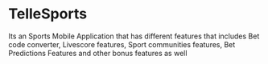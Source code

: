 # TelleSports

Its an Sports Mobile Application that has different features that includes Bet code converter, Livescore features, Sport communities features, Bet Predictions Features and other bonus features as well

